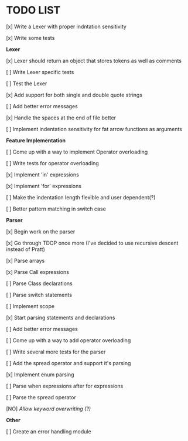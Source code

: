 # TODO LIST

[x] Write a Lexer with proper indntation sensitivity

[x] Write some tests

**Lexer**

[x] Lexer should return an object that stores tokens as well as comments

[ ] Write Lexer specific tests

[ ] Test the Lexer

[x] Add support for both single and double quote strings

[ ] Add better error messages

[x] Handle the spaces at the end of file better

[ ] Implement indentation sensitivity for fat arrow functions as arguments

**Feature Implementation**

[ ] Come up with a way to implement Operator overloading

[ ] Write tests for operator overloading

[x] Implement 'in' expressions

[x] Implement 'for' expressions

[ ] Make the indentation length flexible and user dependent(?)

[ ] Better pattern matching in switch case

**Parser**

[x] Begin work on the parser

[x] Go through TDOP once more (I've decided to use recursive descent instead of Pratt)

[x] Parse arrays

[x] Parse Call expressions

[ ] Parse Class declarations

[ ] Parse switch statements

[ ] Implement scope

[x] Start parsing statements and declarations

[ ] Add better error messages

[ ] Come up with a way to add operator overloading

[ ] Write several more tests for the parser

[ ] Add the spread operator and support it's parsing

[x] Implement enum parsing

[ ] Parse when expressions after for expressions

[ ] Parse the spread operator

[NO] _Allow keyword overwriting (?)_

**Other**

[ ] Create an error handling module
